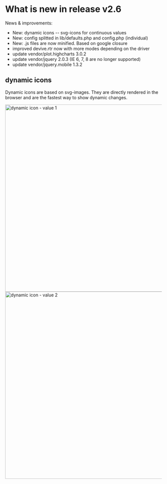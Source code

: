 # What is new in release v2.6 #

News & improvements:
  * New: dynamic icons -- svg-icons for continuous values
  * New: config splitted in lib/defaults.php and config.php (individual)
  * New: .js files are now minified. Based on google closure
  * improved devive.rtr now with more modes depending on the driver
  * update vendor/plot.highcharts 3.0.2
  * update vendor/jquery 2.0.3 (IE 6, 7, 8 are no longer supported)
  * update vendor/jquery.mobile 1.3.2



## dynamic icons ##

Dynamic icons are based on svg-images. They are directly rendered in the browser and are the fastest way to show dynamic changes.

<img src='http://smartvisu.googlecode.com/svn/wiki/v2.6/di_svg1.png' title='dynamic icon - value 1' width='600'>
<br>
<img src='http://smartvisu.googlecode.com/svn/wiki/v2.6/di_svg2.png' title='dynamic icon - value 2' width='600'>